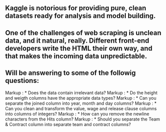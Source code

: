 ## Kaggle is notorious for providing pure, clean datasets ready for analysis and model building.
## One of the challenges of web scraping is unclean data, and it natural, really. Different front-end developers write the HTML their own way, and that makes the incoming data unpredictable.


## Will be answering to some of the followig questions: 

Markup : * Does the data contain irrelevant data?
Markup : * Do the height and weigth columns have the appropriate data types?
Markup : * Can you separate the joined column into year, month and day columns?
Markup : * Can you clean and transform the value, wage and release clause columns into columns of integers?
Markup : * How can you remove the newline characters from the Hits column?
Markup : * Should you separate the Team & Contract column into separate team and contract columns?